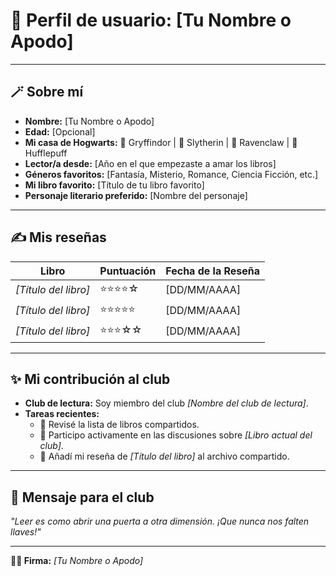 # 📖 Perfil de usuario: **[Tu Nombre o Apodo]**

---

## 🪄 Sobre mí  
- **Nombre:** [Tu Nombre o Apodo]  
- **Edad:** [Opcional]  
- **Mi casa de Hogwarts:** 🦁 Gryffindor | 🐍 Slytherin | 🦅 Ravenclaw | 🦡 Hufflepuff  
- **Lector/a desde:** [Año en el que empezaste a amar los libros]  
- **Géneros favoritos:** [Fantasía, Misterio, Romance, Ciencia Ficción, etc.]  
- **Mi libro favorito:** [Título de tu libro favorito]  
- **Personaje literario preferido:** [Nombre del personaje]  

---

## ✍️ Mis reseñas  
| **Libro**              | **Puntuación** | **Fecha de la Reseña** |
|-------------------------|----------------|------------------------|
| *[Título del libro]*    | ⭐⭐⭐⭐☆          | [DD/MM/AAAA]          |
| *[Título del libro]*    | ⭐⭐⭐⭐⭐         | [DD/MM/AAAA]          |
| *[Título del libro]*    | ⭐⭐⭐☆☆           | [DD/MM/AAAA]          |

---

## ✨ Mi contribución al club  
- **Club de lectura:** Soy miembro del club *[Nombre del club de lectura]*.  
- **Tareas recientes:**  
  - 📝 Revisé la lista de libros compartidos.  
  - 💬 Participo activamente en las discusiones sobre *[Libro actual del club]*.  
  - 📑 Añadí mi reseña de *[Título del libro]* al archivo compartido.  

---

## 🌟 Mensaje para el club  
*"Leer es como abrir una puerta a otra dimensión. ¡Que nunca nos falten llaves!"*

---

**🧙‍♂️ Firma:** *[Tu Nombre o Apodo]* 